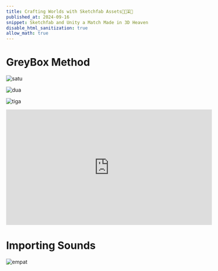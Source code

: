 ```yaml
---
title: Crafting Worlds with Sketchfab Assets🌲🍄⏳🥁 
published_at: 2024-09-16
snippet: Sketchfab and Unity a Match Made in 3D Heaven
disable_html_sanitization: true
allow_math: true
---
```


# GreyBox Method
![satu](week8satu.jpeg)

![dua](week8dua.jpeg)

![tiga](week8tiga.jpeg)

<iframe width="560" height="315" src="https://www.youtube.com/embed/cOSxvvnGnuM?si=eKTGWSVRxfRGKc0G" title="YouTube video player" frameborder="0" allow="accelerometer; autoplay; clipboard-write; encrypted-media; gyroscope; picture-in-picture; web-share" referrerpolicy="strict-origin-when-cross-origin" allowfullscreen></iframe>

# Importing Sounds
![empat](week8empat.jpeg)